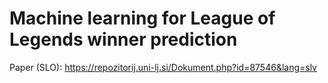 # Machine learning for League of Legends winner prediction

Paper (SLO): https://repozitorij.uni-lj.si/Dokument.php?id=87546&lang=slv
